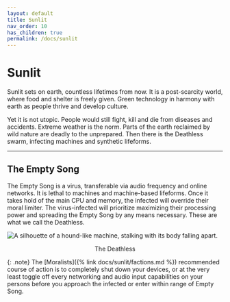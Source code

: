 ```yaml
---
layout: default
title: Sunlit
nav_order: 10
has_children: true
permalink: /docs/sunlit
---
```

# Sunlit
Sunlit sets on earth, countless lifetimes from now. It is a post-scarcity world, where food and shelter is freely given. Green technology in harmony with earth as people thrive and develop culture.

Yet it is not utopic. People would still fight, kill and die from diseases and accidents. Extreme weather is the norm. Parts of the earth reclaimed by wild nature are deadly to the unprepared. Then there is the Deathless swarm, infecting machines and synthetic lifeforms.

---

## The Empty Song

The Empty Song is a virus, transferable via audio frequency and online networks. It is lethal to machines and machine-based lifeforms. Once it takes hold of the main CPU and memory, the infected will override their moral limiter. The virus-infected will prioritize maximizing their processing power and spreading the Empty Song by any means necessary. These are what we call the Deathless.

![A silhouette of a hound-like machine, stalking with its body falling apart.](../assets/images-sunlit/Deathless.png "The Deathless")

<p style="text-align: center;">The Deathless</p>

{: .note}
The [Moralists]({% link docs/sunlit/factions.md %}) recommended course of action is to completely shut down your devices, or at the very least toggle off every networking and audio input capabilities on your persons before you approach the infected or enter within range of Empty Song.